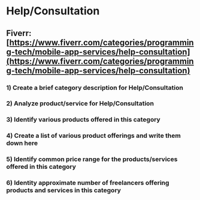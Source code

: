 # Help/Consultation
## Fiverr: [https://www.fiverr.com/categories/programming-tech/mobile-app-services/help-consultation](https://www.fiverr.com/categories/programming-tech/mobile-app-services/help-consultation)
### 1) Create a brief category description for Help/Consultation
### 2) Analyze product/service for Help/Consultation
### 3) Identify various products offered in this category
### 4) Create a list of various product offerings and write them down here
### 5) Identify common price range for the products/services offered in this category
### 6) Identity approximate number of freelancers offering products and services in this category
